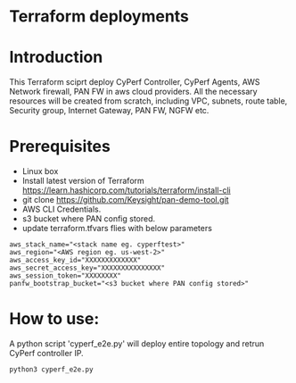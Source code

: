 # Terraform deployments

# Introduction

This Terraform sciprt deploy CyPerf Controller, CyPerf Agents, AWS Network firewall, PAN FW in aws cloud providers.
All the necessary resources will be created from scratch, including VPC, subnets, route table, Security group, Internet Gateway, PAN FW, NGFW etc.

# Prerequisites

- Linux box
- Install latest version of Terraform https://learn.hashicorp.com/tutorials/terraform/install-cli
- git clone https://github.com/Keysight/pan-demo-tool.git
- AWS CLI Credentials.
- s3 bucket where PAN config stored.
- update terraform.tfvars flies with below parameters
```
aws_stack_name="<stack name eg. cyperftest>"
aws_region="<AWS region eg. us-west-2>"
aws_access_key_id="XXXXXXXXXXXXX"
aws_secret_access_key="XXXXXXXXXXXXXXX"
aws_session_token="XXXXXXXX"
panfw_bootstrap_bucket="<s3 bucket where PAN config stored>"
```

# How to use:

A python script 'cyperf_e2e.py' will deploy entire topology and retrun CyPerf controller IP.

```
python3 cyperf_e2e.py
```





 


